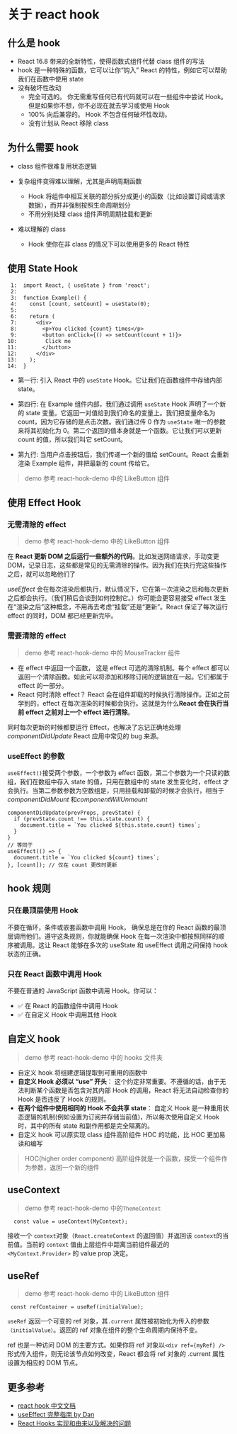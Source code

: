 # 关于 react hook

## 什么是 hook

- React 16.8 带来的全新特性，使得函数式组件代替 class 组件的写法
- hook 是一种特殊的函数，它可以让你“钩入” React 的特性，例如它可以帮助我们在函数中使用 state
- 没有破坏性改动
  - 完全可选的。 你无需重写任何已有代码就可以在一些组件中尝试 Hook。但是如果你不想，你不必现在就去学习或使用 Hook
  - 100% 向后兼容的。 Hook 不包含任何破坏性改动。
  - 没有计划从 React 移除 class

## 为什么需要 hook

- class 组件很难复用状态逻辑
- 复杂组件变得难以理解，尤其是声明周期函数
  - Hook 将组件中相互关联的部分拆分成更小的函数（比如设置订阅或请求数据），而并非强制按照生命周期划分
  - 不用分别处理 class 组件声明周期挂载和更新
- 难以理解的 class

  - Hook 使你在非 class 的情况下可以使用更多的 React 特性

## 使用 State Hook

```
 1:  import React, { useState } from 'react';
 2:
 3:  function Example() {
 4:    const [count, setCount] = useState(0);
 5:
 6:    return (
 7:      <div>
 8:        <p>You clicked {count} times</p>
 9:        <button onClick={() => setCount(count + 1)}>
10:         Click me
11:        </button>
12:      </div>
13:    );
14:  }
```

- 第一行: 引入 React 中的 `useState` Hook。它让我们在函数组件中存储内部 state。

- 第四行: 在 Example 组件内部，我们通过调用 `useState` Hook 声明了一个新的 state 变量。它返回一对值给到我们命名的变量上。我们把变量命名为 count，因为它存储的是点击次数。我们通过传 0 作为 `useState` 唯一的参数来将其初始化为 0。第二个返回的值本身就是一个函数。它让我们可以更新 count 的值，所以我们叫它 setCount。

- 第九行: 当用户点击按钮后，我们传递一个新的值给 setCount。React 会重新渲染 Example 组件，并把最新的 count 传给它。

> demo 参考 react-hook-demo 中的 LikeButton 组件

## 使用 Effect Hook

### 无需清除的 effect

> demo 参考 react-hook-demo 中的 LikeButton 组件

在 **React 更新 DOM 之后运行一些额外的代码**。比如发送网络请求，手动变更 DOM，记录日志，这些都是常见的无需清除的操作。因为我们在执行完这些操作之后，就可以忽略他们了

_useEffect_ 会在每次渲染后都执行，默认情况下，它在第一次渲染之后和每次更新之后都会执行。（我们稍后会谈到如何控制它。）你可能会更容易接受 effect 发生在“渲染之后”这种概念，不用再去考虑“挂载”还是“更新”。React 保证了每次运行 effect 的同时，DOM 都已经更新完毕。

### 需要清除的 effect

> demo 参考 react-hook-demo 中的 MouseTracker 组件

- 在 effect 中返回一个函数， 这是 effect 可选的清除机制。每个 effect 都可以返回一个清除函数。如此可以将添加和移除订阅的逻辑放在一起。它们都属于 effect 的一部分。
- React 何时清除 effect？ React 会在组件卸载的时候执行清除操作。正如之前学到的，effect 在每次渲染的时候都会执行。这就是为什么**React 会在执行当前 effect 之前对上一个 effect 进行清除**。

同时每次更新的时候都要运行 Effect，也解决了忘记正确地处理 _componentDidUpdate_ React 应用中常见的 bug 来源。

### useEffect 的参数

`useEffect()`接受两个参数，一个参数为 effect 函数，第二个参数为一个只读的数组，我们在数组中存入 state 的值，只用在数组中的 state 发生变化时，effect 才会执行。当第二参数参数为空数组是，只用挂载和卸载的时候才会执行，相当于 _componentDidMount_ 和*componentWillUnmount*

```
componentDidUpdate(prevProps, prevState) {
  if (prevState.count !== this.state.count) {
    document.title = `You clicked ${this.state.count} times`;
  }
}
// 等同于
useEffect(() => {
  document.title = `You clicked ${count} times`;
}, [count]); // 仅在 count 更改时更新

```

## hook 规则

### 只在最顶层使用 Hook

不要在循环，条件或嵌套函数中调用 Hook， 确保总是在你的 React 函数的最顶层调用他们。遵守这条规则，你就能确保 Hook 在每一次渲染中都按照同样的顺序被调用。这让 React 能够在多次的 useState 和 useEffect 调用之间保持 hook 状态的正确。

### 只在 React 函数中调用 Hook

不要在普通的 JavaScript 函数中调用 Hook。你可以：

- ✅ 在 React 的函数组件中调用 Hook
- ✅ 在自定义 Hook 中调用其他 Hook

## 自定义 hook

> demo 参考 react-hook-demo 中的 hooks 文件夹

- 自定义 hook 将组建逻辑提取到可重用的函数中
- **自定义 Hook 必须以 “use” 开头**： 这个约定非常重要。不遵循的话，由于无法判断某个函数是否包含对其内部 Hook 的调用，React 将无法自动检查你的 Hook 是否违反了 Hook 的规则。
- **在两个组件中使用相同的 Hook 不会共享 state**： 自定义 Hook 是一种重用状态逻辑的机制(例如设置为订阅并存储当前值)，所以每次使用自定义 Hook 时，其中的所有 state 和副作用都是完全隔离的。
- 自定义 hook 可以原实现 class 组件高阶组件 HOC 的功能，比 HOC 更加易读和编写

> HOC(higher order component) 高阶组件就是一个函数，接受一个组件作为参数，返回一个新的组件

## useContext

> demo 参考 react-hook-demo 中的`ThemeContext`

```
  const value = useContext(MyContext);
```

接收一个 `context`对象（`React.createContext` 的返回值）并返回该 `context`的当前值。当前的 `context` 值由上层组件中距离当前组件最近的 `<MyContext.Provider>` 的 value prop 决定。

## useRef

> demo 参考 react-hook-demo 中的 LikeButton 组件

```
 const refContainer = useRef(initialValue);
```

`useRef` 返回一个可变的 ref 对象，其`.current` 属性被初始化为传入的参数`（initialValue）`。返回的 ref 对象在组件的整个生命周期内保持不变。

ref 也是一种访问 DOM 的主要方式。如果你将 ref 对象以`<div ref={myRef} />`形式传入组件，则无论该节点如何改变，React 都会将 ref 对象的 .current 属性设置为相应的 DOM 节点。

## 更多参考

- [react hook 中文文档](https://zh-hans.reactjs.org/docs/hooks-intro.html)
- [useEffect 完整指南 by Dan](https://overreacted.io/zh-hans/a-complete-guide-to-useeffect/)
- [React Hooks 实现和由来以及解决的问题](https://mp.weixin.qq.com/s/Vl5LhpkTocNl9LYRIYBwFg)

